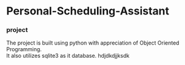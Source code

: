# Personal-Scheduling-Assistant
### project 

The project is built using python with appreciation of Object Oriented Programming.<br />
It also utilizes sqlite3 as it database.
hdjdkdjjksdk
